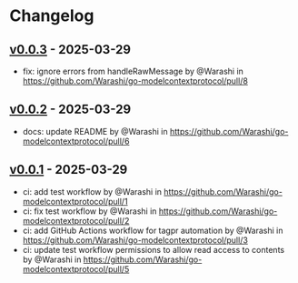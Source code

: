 # Changelog

## [v0.0.3](https://github.com/Warashi/go-modelcontextprotocol/compare/v0.0.2...v0.0.3) - 2025-03-29
- fix: ignore errors from handleRawMessage by @Warashi in https://github.com/Warashi/go-modelcontextprotocol/pull/8

## [v0.0.2](https://github.com/Warashi/go-modelcontextprotocol/compare/v0.0.1...v0.0.2) - 2025-03-29
- docs: update README by @Warashi in https://github.com/Warashi/go-modelcontextprotocol/pull/6

## [v0.0.1](https://github.com/Warashi/go-modelcontextprotocol/commits/v0.0.1) - 2025-03-29
- ci: add test workflow by @Warashi in https://github.com/Warashi/go-modelcontextprotocol/pull/1
- ci: fix test workflow by @Warashi in https://github.com/Warashi/go-modelcontextprotocol/pull/2
- ci: add GitHub Actions workflow for tagpr automation by @Warashi in https://github.com/Warashi/go-modelcontextprotocol/pull/3
- ci: update test workflow permissions to allow read access to contents by @Warashi in https://github.com/Warashi/go-modelcontextprotocol/pull/5
